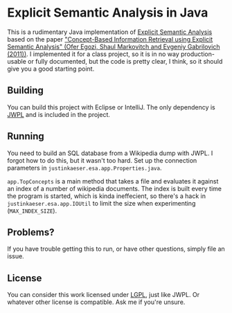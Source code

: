 # Explicit Semantic Analysis in Java

This is a rudimentary Java implementation of [Explicit Semantic Analysis](http://en.wikipedia.org/wiki/Explicit_semantic_analysis) based on the paper ["Concept-Based Information Retrieval using Explicit Semantic Analysis" (Ofer Egozi, Shaul Markovitch and Evgeniy Gabrilovich (2011))](http://www.cs.technion.ac.il/~gabr/publications/papers/Egozi2011CBI.pdf). I implemented it for a class project, so it is in no way production-usable or fully documented, but the code is pretty clear, I think, so it should give you a good starting point.

## Building

You can build this project with Eclipse or IntelliJ. The only dependency is [JWPL](https://code.google.com/p/jwpl/) and is included in the project.

## Running

You need to build an SQL database from a Wikipedia dump with JWPL. I forgot how to do this, but it wasn't too hard. Set up the connection parameters in `justinkaeser.esa.app.Properties.java`.

`app.TopConcepts` is a main method that takes a file and evaluates it against an index of a number of wikipedia documents. The index is built every time the program is started, which is kinda ineffecient, so there's a hack in `justinkaeser.esa.app.IOUtil` to limit the size when experimenting (`MAX_INDEX_SIZE`).

## Problems?

If you have trouble getting this to run, or have other questions, simply file an issue.

## License
You can consider this work licensed under [LGPL](http://www.gnu.org/licenses/lgpl.html), just like JWPL. Or whatever other license is compatible. Ask me if you're unsure.